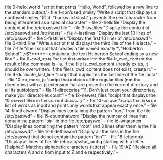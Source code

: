 file 0-hello_world "script that prints “Hello, World”, followed by a new line to the standard output."-
file 1-confused_smiley "Write a script that displays a confused smiley "(Ôo)' "backward slash" prevents the next character from being interpreted as a special character" -
file 2-hellofile "Display the content of the /etc/passwd file." -
file 3-twofiles "Display the content of /etc/passwd and /etc/hosts" -
file 4-lastlines "Display the last 10 lines of /etc/passwd" -
file 5-firstlines "Display the first 10 lines of /etc/passwd"- 
file 6-third_line "Write a script that displays the third line of the file iacta." -
file 7-file "shell script that creates a file named exactly \*\\'"Holberton School"\'\\*$\?\*\*\*\*\*:) containing the text Holberton School ending by a new line." -
file 8-cwd_state "script that writes into the file ls_cwd_content the result of the command ls -la. If the file ls_cwd_content already exists, it should be overwritten. If the file ls_cwd_content does not exist, create it." - 
file 9-duplicate_last_line "script that duplicates the last line of the file iacta" -
file 10-no_more_js "script that deletes all the regular files (not the directories) with a .js extension that are present in the current directory and all its subfolders." -
file 11-directories "11. Don't just count your directories, make your directories count" -
file 12-newest_files "script that displays the 10 newest files in the current directory." -
file 13-unique "script that takes a list of words as input and prints only words that appear exactly once." -
file 14-findthatword "Display lines containing the pattern “root” from the file /etc/passwd" -
file 15-countthatword "Display the number of lines that contain the pattern “bin” in the file /etc/passwd" - 
file 16-whatsnext "Display lines containing the pattern “root” and 3 lines after them in the file /etc/passwd." -
file 17-hidethisword "Display all the lines in the file /etc/passwd that do not contain the pattern “bin”." -
file 18-letteronly "Display all lines of the file /etc/ssh/sshd_config starting with a letter.  [[:alpha:]] Matches alphabetic characters (letters)" -
file 19-AZ "Replace all characters A and c from input to Z and e respectively." -


